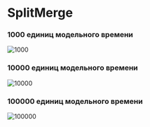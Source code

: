 # SplitMerge


### 1000 единиц модельного времени
![1000](https://github.com/ViktoriaGurkova/SplitMerge/raw/master/graph/graph_statistics1000.png)


### 10000 единиц модельного времени
![10000](https://github.com/ViktoriaGurkova/SplitMerge/raw/master/graph/graph_statistics10000.png)


### 100000 единиц модельного времени
![100000](https://github.com/ViktoriaGurkova/SplitMerge/raw/master/graph/graph_statistics100000.png)
